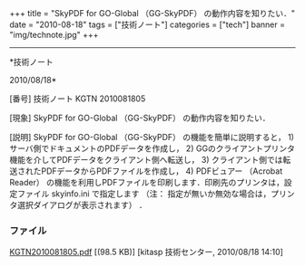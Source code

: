 ﻿+++
title = "SkyPDF for GO-Global （GG-SkyPDF） の動作内容を知りたい．"
date = "2010-08-18"
tags = ["技術ノート"]
categories = ["tech"]
banner = "img/technote.jpg"
+++

-----------------------------------------------------------------------------------------------------------------------------

*技術ノート

2010/08/18*


[番号]
技術ノート KGTN 2010081805

[現象]
SkyPDF for GO-Global （GG-SkyPDF） の動作内容を知りたい．

[説明]
SkyPDF for GO-Global （GG-SkyPDF） の機能を簡単に説明すると， 1)
サーバ側でドキュメントのPDFデータを作成し， 2)
GGのクライアントプリンタ機能を介してPDFデータをクライアント側へ転送し，
3) クライアント側では転送されたPDFデータからPDFファイルを作成し， 4)
PDFビュアー （Acrobat Reader）
の機能を利用しPDFファイルを印刷します．印刷先のプリンタは，設定ファイル
skyinfo.ini で指定します （注：
指定が無いか無効な場合は，プリンタ選択ダイアログが表示されます） ．


### ファイル

 
 


[KGTN2010081805.pdf](http://techreport.kitasp.net/attachments/download/276/KGTN2010081805.pdf)
 [(98.5 KB)] [kitasp 技術センター, 2010/08/18
14:10]


 


 

